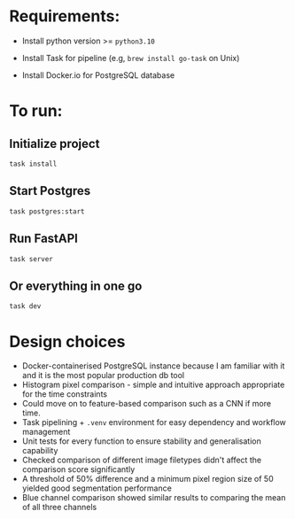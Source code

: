 # Requirements:

- Install python version >= `python3.10`

- Install Task for pipeline (e.g, `brew install go-task` on Unix)

- Install Docker.io for PostgreSQL database

# To run:
## Initialize project

`task install`

## Start Postgres

`task postgres:start`

## Run FastAPI

`task server`

## Or everything in one go

`task dev`

# Design choices

- Docker-containerised PostgreSQL instance because I am familiar with it and it is the most popular production db tool
- Histogram pixel comparison - simple and intuitive approach appropriate for the time constraints
- Could move on to feature-based comparison such as a CNN if more time.
- Task pipelining + `.venv` environment for easy dependency and workflow management
- Unit tests for every function to ensure stability and generalisation capability
- Checked comparison of different image filetypes didn't affect the comparison score significantly
- A threshold of 50% difference and a minimum pixel region size of 50 yielded good segmentation performance
- Blue channel comparison showed similar results to comparing the mean of all three channels